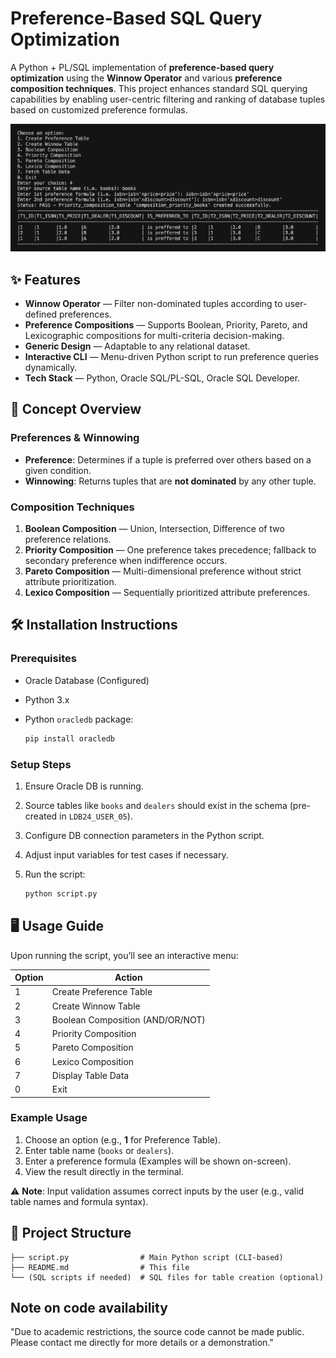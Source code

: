 # Preference-Based SQL Query Optimization

A Python + PL/SQL implementation of **preference-based query optimization** using the **Winnow Operator** and various **preference composition techniques**. This project enhances standard SQL querying capabilities by enabling user-centric filtering and ranking of database tuples based on customized preference formulas.


![Result](result.PNG)
## ✨ Features

* **Winnow Operator** — Filter non-dominated tuples according to user-defined preferences.
* **Preference Compositions** — Supports Boolean, Priority, Pareto, and Lexicographic compositions for multi-criteria decision-making.
* **Generic Design** — Adaptable to any relational dataset.
* **Interactive CLI** — Menu-driven Python script to run preference queries dynamically.
* **Tech Stack** — Python, Oracle SQL/PL-SQL, Oracle SQL Developer.

## 🧠 Concept Overview

### Preferences & Winnowing

* **Preference**: Determines if a tuple is preferred over others based on a given condition.
* **Winnowing**: Returns tuples that are **not dominated** by any other tuple.

### Composition Techniques

1. **Boolean Composition** — Union, Intersection, Difference of two preference relations.
2. **Priority Composition** — One preference takes precedence; fallback to secondary preference when indifference occurs.
3. **Pareto Composition** — Multi-dimensional preference without strict attribute prioritization.
4. **Lexico Composition** — Sequentially prioritized attribute preferences.

## 🛠️ Installation Instructions

### Prerequisites

* Oracle Database (Configured)
* Python 3.x
* Python `oracledb` package:

  ```bash
  pip install oracledb
  ```

### Setup Steps

1. Ensure Oracle DB is running.
2. Source tables like `books` and `dealers` should exist in the schema (pre-created in `LDB24_USER_05`).
3. Configure DB connection parameters in the Python script.
4. Adjust input variables for test cases if necessary.
5. Run the script:

   ```bash
   python script.py
   ```

## 🖥️ Usage Guide

Upon running the script, you’ll see an interactive menu:

| Option | Action                           |
| ------ | -------------------------------- |
| 1      | Create Preference Table          |
| 2      | Create Winnow Table              |
| 3      | Boolean Composition (AND/OR/NOT) |
| 4      | Priority Composition             |
| 5      | Pareto Composition               |
| 6      | Lexico Composition               |
| 7      | Display Table Data               |
| 0      | Exit                             |

### Example Usage

1. Choose an option (e.g., **1** for Preference Table).
2. Enter table name (`books` or `dealers`).
3. Enter a preference formula (Examples will be shown on-screen).
4. View the result directly in the terminal.

⚠️ **Note**: Input validation assumes correct inputs by the user (e.g., valid table names and formula syntax).

## 📂 Project Structure

```
├── script.py                # Main Python script (CLI-based)
├── README.md                # This file
└── (SQL scripts if needed)  # SQL files for table creation (optional)
```
## Note on code availability

"Due to academic restrictions, the source code cannot be made public. Please contact me directly for more details or a demonstration."
